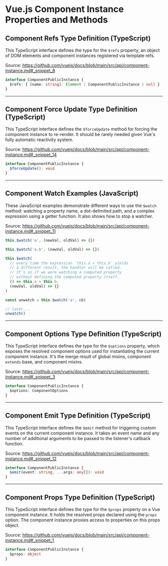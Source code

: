 # Vue.js Component Instance Properties and Methods

## Component Refs Type Definition (TypeScript)

This TypeScript interface defines the type for the `$refs` property, an object of DOM elements and component instances registered via template refs.

Source: https://github.com/vuejs/docs/blob/main/src/api/component-instance.md#_snippet_8

```typescript
interface ComponentPublicInstance {
  $refs: { [name: string]: Element | ComponentPublicInstance | null }
}
```

---

## Component Force Update Type Definition (TypeScript)

This TypeScript interface defines the `$forceUpdate` method for forcing the component instance to re-render. It should be rarely needed given Vue's fully automatic reactivity system.

Source: https://github.com/vuejs/docs/blob/main/src/api/component-instance.md#_snippet_14

```typescript
interface ComponentPublicInstance {
  $forceUpdate(): void
}
```

---

## Component Watch Examples (JavaScript)

These JavaScript examples demonstrate different ways to use the `$watch` method: watching a property name, a dot-delimited path, and a complex expression using a getter function. It also shows how to stop a watcher.

Source: https://github.com/vuejs/docs/blob/main/src/api/component-instance.md#_snippet_11

```javascript
this.$watch('a', (newVal, oldVal) => {})

```

```javascript
this.$watch('a.b', (newVal, oldVal) => {})

```

```javascript
this.$watch(
  // every time the expression `this.a + this.b` yields
  // a different result, the handler will be called.
  // It's as if we were watching a computed property
  // without defining the computed property itself.
  () => this.a + this.b,
  (newVal, oldVal) => {}
)
```

```javascript
const unwatch = this.$watch('a', cb)

// later...
unwatch()
```

---

## Component Options Type Definition (TypeScript)

This TypeScript interface defines the type for the `$options` property, which exposes the resolved component options used for instantiating the current component instance. It's the merge result of global mixins, component `extends` base, and component mixins.

Source: https://github.com/vuejs/docs/blob/main/src/api/component-instance.md#_snippet_3

```typescript
interface ComponentPublicInstance {
  $options: ComponentOptions
}
```

---

## Component Emit Type Definition (TypeScript)

This TypeScript interface defines the `$emit` method for triggering custom events on the current component instance. It takes an event name and any number of additional arguments to be passed to the listener's callback function.

Source: https://github.com/vuejs/docs/blob/main/src/api/component-instance.md#_snippet_12

```typescript
interface ComponentPublicInstance {
  $emit(event: string, ...args: any[]): void
}
```

---

## Component Props Type Definition (TypeScript)

This TypeScript interface defines the type for the `$props` property on a Vue component instance.  It holds the resolved props declared using the `props` option. The component instance proxies access to properties on this props object.

Source: https://github.com/vuejs/docs/blob/main/src/api/component-instance.md#_snippet_1

```typescript
interface ComponentPublicInstance {
  $props: object
}
```
